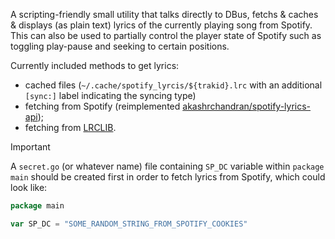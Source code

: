 A scripting-friendly small utility that talks directly to DBus, fetchs & caches & displays (as plain text) lyrics of the currently playing song from Spotify. This can also be used to partially control the player state of Spotify such as toggling play-pause and seeking to certain positions.

Currently included methods to get lyrics:

- cached files (`~/.cache/spotify_lyrcis/${trakid}.lrc` with an additional `[sync:]` label indicating the syncing type)
- fetching from Spotify (reimplemented [akashrchandran/spotify-lyrics-api](https://github.com/akashrchandran/spotify-lyrics-api));
- fetching from [LRCLIB](https://lrclib.net/).

> [!IMPORTANT]
>
> A `secret.go` (or whatever name) file containing `SP_DC` variable within `package main` should be created first in order to fetch lyrics from Spotify, which could look like:
>
> ```go
> package main
>
> var SP_DC = "SOME_RANDOM_STRING_FROM_SPOTIFY_COOKIES"
> ```
